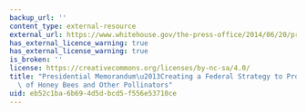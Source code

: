 ```yaml
---
backup_url: ''
content_type: external-resource
external_url: https://www.whitehouse.gov/the-press-office/2014/06/20/presidential-memorandum-creating-federal-strategy-promote-health-honey-b
has_external_licence_warning: true
has_external_license_warning: true
is_broken: ''
license: https://creativecommons.org/licenses/by-nc-sa/4.0/
title: "Presidential Memorandum\u2013Creating a Federal Strategy to Promote the Health\
  \ of Honey Bees and Other Pollinators"
uid: eb52c1ba-6b69-4d5d-bcd5-f556e53710ce
---
```

